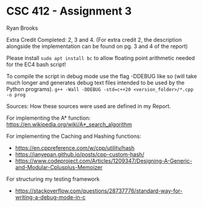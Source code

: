 # CSC 412 - Assignment 3

Ryan Brooks

Extra Credit Completed:
2, 3 and 4.
(For extra credit 2, the description alongside the implementation can be found on pg. 3 and 4 of the report)

Please install `sudo apt install bc` to allow floating point arithmetic needed for the EC4 bash script!

To compile the script in debug mode use the flag -DDEBUG like so (will take much longer and generates debug text files intended to be used by the Python programs).
`g++ -Wall -DDEBUG -std=c++20 <version_folder>/*.cpp -o prog`

Sources:
How these sources were used are defined in my Report.

For implementing the A* function:
https://en.wikipedia.org/wiki/A*_search_algorithm

For implementing the Caching and Hashing functions:
- https://en.cppreference.com/w/cpp/utility/hash
- https://ianyepan.github.io/posts/cpp-custom-hash/
- https://www.codeproject.com/Articles/1209347/Designing-A-Generic-and-Modular-Cplusplus-Memoizer

For structuring my testing framework
- https://stackoverflow.com/questions/28737776/standard-way-for-writing-a-debug-mode-in-c
